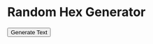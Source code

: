 <html>
  <head>
    <meta charset="UTF-8">
    <title>Random Text Generator</title>
  </head>
  <body>
    <h1>Random Hex Generator</h1>
    <button id="generate-button">Generate Text</button>
    <div id="output"></div>
    <script src="https://cdnjs.cloudflare.com/ajax/libs/PapaParse/5.3.0/papaparse.min.js"></script>
    <script>
      // Load the CSV files into arrays
      const arcticCSV = Papa.parse('/CSV/Monster - 01_Arctic.csv', { download: true, header: true });
      const desertCSV = Papa.parse('/CSV/Monster - 02_Desert.csv', { download: true, header: true });
      const forestCSV = Papa.parse('/CSV/Monster - 03_Forest.csv', { download: true, header: true });
      const hillsCSV = Papa.parse('/CSV/Monster - 04_Hills.csv', { download: true, header: true });
      const jungleCSV = Papa.parse('/CSV/Monster - 05_Jungle.csv', { download: true, header: true });
      const mountainCSV = Papa.parse('/CSV/Monster - 06_Mountain.csv', { download: true, header: true });
      const plainsCSV = Papa.parse('/CSV/Monster - 07_Plains.csv', { download: true, header: true });
      const swampCSV = Papa.parse('/CSV/Monster - 08_Swamp.csv', { download: true, header: true });
      const cityCSV = Papa.parse('/CSV/Monster - 09_City.csv', { download: true, header: true });
      const seaCSV = Papa.parse('/CSV/Monster - 10_Sea.csv', { download: true, header: true });
      const gateCSV = Papa.parse('/CSV/Monster - 11_Gate.csv', { download: true, header: true });
      const indexCSV = Papa.parse('/CSV/Monster - Index.csv', { download: true, header: true });

// Create a function to select a random Monster CSV file
function selectMonsterCSV() {
  const monsterCSVs = [arcticCSV, desertCSV, forestCSV, hillsCSV, jungleCSV, mountainCSV, plainsCSV, swampCSV, cityCSV, seaCSV];
  const randomIndex = Math.floor(Math.random() * monsterCSVs.length);
  return monsterCSVs[randomIndex];
}

// Create a function to concatenate random cells from a Monster CSV file
async function generateText() {
  const monsterCSV = await selectMonsterCSV();
  const monsterCSVRows = monsterCSV.split('\n');
  let concatenatedText = '';
  for (let i = 1; i < monsterCSVRows.length; i++) { // start loop at index 1
    const cells = monsterCSVRows[i].split(',');
    if (cells.length >= 16 && cells[4] !== '') {
      for (let j = 4; j < 16; j++) {
        if (cells[j] !== '') {
          concatenatedText += cells[j]+ ' ';
        }
      }
      if (Math.random() < 0.1) {
        const gateRows = (await gateCSV).split('\n');
        let gateText = '';
        for (let k = 0; k < gateRows.length; k++) {
          const gateCells = gateRows[k].split(',');
          if (gateCells.length >= 7 && gateCells[4] !== '') {
            for (let l = 4; l <= 7; l++) {
              if (gateCells[l] !== '') {
                gateText += gateCells[l] + ' ';
              }
            }
          }
        }
            concatenatedText += '\n\n' + gateText;
      }
    }
  }
  // Replace 4-digit sequences with values from the Index CSV file
  const indexCSVResponse = await fetch('/CSV/Monster - Index.csv');
  const indexCSVText = await indexCSVResponse.text();
  const indexCSVRows = indexCSVText.split('\n');
  for (let i = 0; i < indexCSVRows.length; i++) {
    const regex = new RegExp('\\b' + indexCSVRows[i].substring(0, 4) + '\\b', 'g');
    const indexRow = indexCSVRows.find(row => row.startsWith(indexCSVRows[i].substring(0, 4)));
    if (indexRow) {
      const indexCells = indexRow.split(',');
      for (let k = 31; k <= 36; k++) {
        if (indexCells[k] && indexCells[k].trim()) {
          concatenatedText = concatenatedText.replace(regex, indexCells[k].trim());
        }
      }
    }
  }
  return concatenatedText;
}
// Bind an event listener to a button
const button = document.querySelector('button');
button.addEventListener('click', async () => {
  const text = await generateText();
  const outputDiv = document.querySelector('#output');
  outputDiv.innerHTML = text;
});
    </script>
  </body>
</html>

